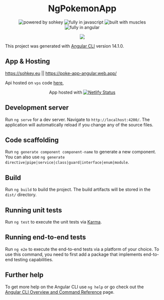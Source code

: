 <h1 align=center>NgPokemonApp</h1>

<p align=center>
  <img src="https://img.shields.io/badge/Made%20By-%20Sohkey-blueviolet?style=for-the-badge" alt="powered by sohkey"/>
  <img src="https://img.shields.io/badge/Made%20with-Javascript-%23f7df1e?style=for-the-badge" alt="fully in javascript"/>
  <img src="https://img.shields.io/badge/Built%20With-%E2%99%A5-pink?style=for-the-badge" alt="built with muscles"/>
  <img src="https://img.shields.io/badge/Powered%20By-Angular-%23ff3b00?style=for-the-badge" alt="fully in angular"/>
</p>

<p align=center>
  <img src="https://media.discordapp.net/attachments/587339736629379105/1008843129216057344/unknown.png?width=1440&height=497" />
</p>
  
This project was generated with [Angular CLI](https://github.com/angular/angular-cli) version 14.1.0.

## App & Hosting

https://sohkey.eu || https://poke-app-angular.web.app/

Api hosted on `vps` code <a href="https://github.com/SohKey/poke-api">here</a>,

<div align=center>

App hosted with 
[![Netlify Status](https://api.netlify.com/api/v1/badges/990e35d0-4443-4bfc-82a1-7735ff995882/deploy-status)](https://app.netlify.com/sites/sohkey-poke-app/deploys)

</div>

## Development server

Run `ng serve` for a dev server. Navigate to `http://localhost:4200/`. The application will automatically reload if you change any of the source files.

## Code scaffolding

Run `ng generate component component-name` to generate a new component. You can also use `ng generate directive|pipe|service|class|guard|interface|enum|module`.

## Build

Run `ng build` to build the project. The build artifacts will be stored in the `dist/` directory.

## Running unit tests

Run `ng test` to execute the unit tests via [Karma](https://karma-runner.github.io).

## Running end-to-end tests

Run `ng e2e` to execute the end-to-end tests via a platform of your choice. To use this command, you need to first add a package that implements end-to-end testing capabilities.

## Further help

To get more help on the Angular CLI use `ng help` or go check out the [Angular CLI Overview and Command Reference](https://angular.io/cli) page.
